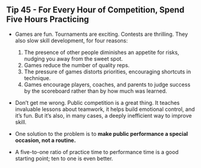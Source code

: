 ## Tip 45 - For Every Hour of Competition, Spend Five Hours Practicing

- Games are fun. Tournaments are exciting. Contests are thrilling. They also slow skill development, for four reasons:
	1. The presence of other people diminishes an appetite for risks, nudging you away from the sweet spot.
	2. Games reduce the number of quality reps.
	3. The pressure of games distorts priorities, encouraging shortcuts in technique.
	4. Games encourage players, coaches, and parents to judge success by the scoreboard rather than by how much was learned.

- Don’t get me wrong. Public competition is a great thing. It teaches invaluable lessons about teamwork, it helps build emotional control, and it’s fun. But it’s also, in many cases, a deeply inefficient way to improve skill. 
- One solution to the problem is to **make public performance a special occasion, not a routine.**
- A five-to-one ratio of practice time to performance time is a good starting point; ten to one is even better.